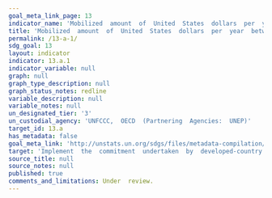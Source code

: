 ```yaml
---
goal_meta_link_page: 13
indicator_name: 'Mobilized  amount  of  United  States  dollars  per  year  between  2020  and  2025  accountable  towards  the  $100  billion  commitment'
title: 'Mobilized  amount  of  United  States  dollars  per  year  between  2020  and  2025  accountable  towards  the  $100  billion  commitment'
permalink: /13-a-1/
sdg_goal: 13
layout: indicator
indicator: 13.a.1
indicator_variable: null
graph: null
graph_type_description: null
graph_status_notes: redline
variable_description: null
variable_notes: null
un_designated_tier: '3'
un_custodial_agency: 'UNFCCC,  OECD  (Partnering  Agencies:  UNEP)'
target_id: 13.a
has_metadata: false
goal_meta_link: 'http://unstats.un.org/sdgs/files/metadata-compilation/Metadata-Goal-13.pdf'
target: 'Implement  the  commitment  undertaken  by  developed-country  parties  to  the  United  Nations  Framework  Convention  on  Climate  Change  to  a  goal  of  mobilizing  jointly  $100  billion  annually  by  2020  from  all  sources  to  address  the  ne'
source_title: null
source_notes: null
published: true
comments_and_limitations: Under  review.  
---
```

